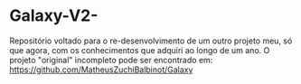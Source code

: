 # Galaxy-V2-
Repositório voltado para o re-desenvolvimento de um outro projeto meu, só que agora, com os conhecimentos que adquiri ao longo de um ano.  O projeto "original" incompleto pode ser encontrado em: https://github.com/MatheusZuchiBalbinot/Galaxy
